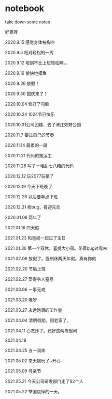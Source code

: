 # notebook
take down some notes

好累呀

2020.8.15 感觉身体被掏空

2020.9.5 相对轻松的一周

2020.9.12 培训不比上班轻松啊。。

2020.9.19 愉快地摸鱼

2020.9.26 放假！

2020.9.30 国庆来了！

2020.10.04 修好了电脑

2020.10.24 1024节日快乐

2020.10.31公司团建，去了浦江郊野公园

2020.11.7 要过自己的节奏

2020.11.14 最累的一周

2020.11.21 代码的搬运工

2020.11.28 写了一堆乱七八糟的代码

2020.12.12 玩2077玩晕了

2020.12.19 今天下班晚了

2020.12.26 以后要早点下班

2020.12.31 修bug，喜迎元旦

2020.01.09 两年了

2021.01.16 四天假

2021.01.23 和爸妈一起过了生日

2021.01.30 第一个双休。喜提大小周。带着bug过周末

2021.02.09 放假了。强制休两天年假。真有你的

2021.02.20 节后上班

2021.02.27 菜得令人窒息

2021.03.06 一事无成

2021.03.20 难呀

2021.03.27 永远饱满的工作量

2021.04.04 清明假期。回老家了。

2021.04.11 心态炸了。还好这两周很闲

2021.04.18

2021.04.25 五一调休

2021.05.02 来无锡玩了~开心

2021.05.09 母亲节

2021.05.21 今天公司研发部门走了62个人

2021.05.22 举国哀悼的一天。
